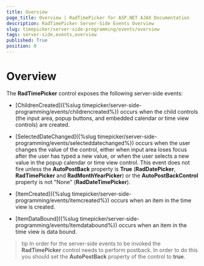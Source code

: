```yaml
---
title: Overview
page_title: Overview | RadTimePicker for ASP.NET AJAX Documentation
description: RadTimePicker Server-Side Events Overview
slug: timepicker/server-side-programming/events/overview
tags: server-side,events,overview
published: True
position: 0
---
```


# Overview



The **RadTimePicker** control exposes the following server-side events:

* [ChildrenCreated]({%slug timepicker/server-side-programming/events/childrencreated%}) occurs when the child controls (the input area, popup buttons, and embedded calendar or time view controls) are created.

* [SelectedDateChanged]({%slug timepicker/server-side-programming/events/selecteddatechanged%}) occurs when the user changes the value of the control, either when input area loses focus after the user has typed a new value, or when the user selects a new value in the popup calendar or time view control. This event does not fire unless the **AutoPostBack** property is **True** (**RadDatePicker**, **RadTimePicker** and **RadMonthYearPicker**) or the **AutoPostBackControl** property is not "None" (**RadDateTimePicker**).

* [ItemCreated]({%slug timepicker/server-side-programming/events/itemcreated%}) occurs when an item in the time view is created.

* [ItemDataBound]({%slug timepicker/server-side-programming/events/itemdatabound%}) occurs when an item in the time view is data bound.




>tip In order for the server-side events to be invoked the **RadTimePicker** control needs to perform postback. In order to do this you should set the **AutoPostBack** property of the control to **true**.
>


